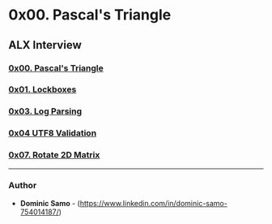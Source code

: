 # 0x00. Pascal's Triangle

## ALX Interview

### [0x00. Pascal's Triangle](0x00-pascal_triangle)

### [0x01. Lockboxes](0x01-lockboxes)

### [0x03. Log Parsing](0x03-log_parsing)

### [0x04 UTF8 Validation](0x04-utf8_validation)

### [0x07. Rotate 2D Matrix](0x07-rotate_2d_matrix)

---

### Author
* **Dominic Samo** - (https://www.linkedin.com/in/dominic-samo-754014187/)
